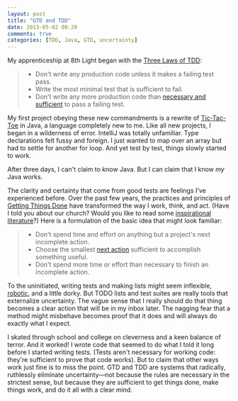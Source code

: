 ```yaml
---
layout: post
title: "GTD and TDD"
date: 2013-05-02 00:29
comments: true
categories: [TDD, Java, GTD, uncertainty]
---
```


My apprenticeship at 8th Light began with the [Three Laws of TDD](http://butunclebob.com/ArticleS.UncleBob.TheThreeRulesOfTdd):

> - Don't write any production code unless it makes a failing test pass.
> - Write the most minimal test that is sufficient to fail.
> - Don't write any more production code than [necessary and sufficient](http://plato.stanford.edu/entries/necessary-sufficient/) to pass a failing test.

My first project obeying these new commandments is a rewrite of [Tic-Tac-Toe](https://github.com/ecmendenhall/clojurescript-tic-tac-toe) in Java, a language completely new to me. Like all new projects, I began in a wilderness of error. IntelliJ was totally unfamiliar. Type declarations felt fussy and foreign. I just wanted to map over an array but had to settle for another for loop. And yet test by test, things slowly started to work.

After three days, I can't claim to know Java. But I can claim that I know _my_ Java works.

The clarity and certainty that come from good tests are feelings I've experienced before. Over the past few years, the practices and principles of [Getting Things Done](http://www.43folders.com/2004/09/08/getting-started-with-getting-things-done) have transformed the way I work, think, and act. (Have I told you about our church? Would you like to read some [inspirational literature](http://www.amazon.com/Getting-Things-Done-Stress-Free-Productivity/dp/0142000280)?) Here is a formulation of the basic idea that might look familiar:

> - Don't spend time and effort on anything but a project's next incomplete action.
> - Choose the smallest [next action](http://www.43folders.com/2004/09/17/next-actions-both-physical-and-visible) sufficient to accomplish something useful.
> - Don't spend more time or effort than necessary to finish an incomplete action.

To the uninitiated, writing tests and making lists might seem inflexible, [robotic](https://en.wikipedia.org/wiki/Three_laws_of_robotics), and a little dorky. But TODO lists and test suites are really tools that externalize uncertainty. The vague sense that I really should do that thing becomes a clear action that will be in my inbox later. The nagging fear that a method might misbehave becomes proof that it does and will always do exactly what I expect.

I skated through school and college on cleverness and a keen balance of terror. And it worked! I wrote code that seemed to do what I told it long before I started writing tests. (Tests aren't necessary for working code: they're sufficient to prove that code works). But to claim that other ways work just fine is to miss the point. GTD and TDD are systems that radically, ruthlessly eliminate uncertainty—not because the rules are necessary in the strictest sense, but because they are sufficient to get things done, make things work, and do it all with a clear mind.
